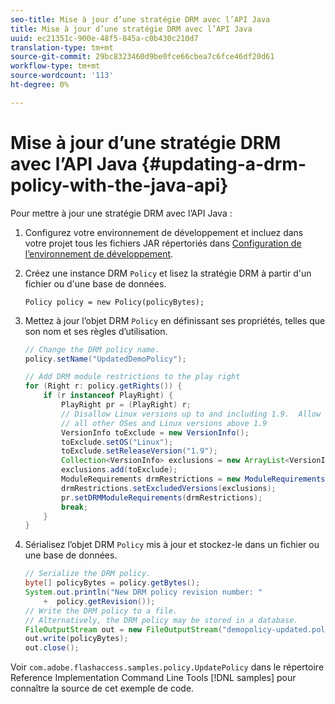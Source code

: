 ```yaml
---
seo-title: Mise à jour d’une stratégie DRM avec l’API Java
title: Mise à jour d’une stratégie DRM avec l’API Java
uuid: ec21351c-900e-48f5-845a-c0b430c210d7
translation-type: tm+mt
source-git-commit: 29bc8323460d9be0fce66cbea7c6fce46df20d61
workflow-type: tm+mt
source-wordcount: '113'
ht-degree: 0%

---
```



# Mise à jour d’une stratégie DRM avec l’API Java {#updating-a-drm-policy-with-the-java-api}

Pour mettre à jour une stratégie DRM avec l’API Java :

1. Configurez votre environnement de développement et incluez dans votre projet tous les fichiers JAR répertoriés dans [Configuration de l’environnement de développement](../../protecting-content/setting-up-the-sdk/setup-dev-env.md).
1. Créez une instance DRM `Policy` et lisez la stratégie DRM à partir d&#39;un fichier ou d&#39;une base de données.

   ```
   Policy policy = new Policy(policyBytes);
   ```

1. Mettez à jour l’objet DRM `Policy` en définissant ses propriétés, telles que son nom et ses règles d’utilisation.

   ```java
   // Change the DRM policy name.  
   policy.setName("UpdatedDemoPolicy");  
   
   // Add DRM module restrictions to the play right  
   for (Right r: policy.getRights()) {  
       if (r instanceof PlayRight) {  
           PlayRight pr = (PlayRight) r;  
           // Disallow Linux versions up to and including 1.9.  Allow  
           // all other OSes and Linux versions above 1.9  
           VersionInfo toExclude = new VersionInfo();  
           toExclude.setOS("Linux");  
           toExclude.setReleaseVersion("1.9");  
           Collection<VersionInfo> exclusions = new ArrayList<VersionInfo>();  
           exclusions.add(toExclude);  
           ModuleRequirements drmRestrictions = new ModuleRequirements();  
           drmRestrictions.setExcludedVersions(exclusions);  
           pr.setDRMModuleRequirements(drmRestrictions);  
           break;  
       }  
   }
   ```

1. Sérialisez l’objet DRM `Policy` mis à jour et stockez-le dans un fichier ou une base de données.

   ```java
   // Serialize the DRM policy.  
   byte[] policyBytes = policy.getBytes();  
   System.out.println("New DRM policy revision number: "  
       +  policy.getRevision());      
   // Write the DRM policy to a file.   
   // Alternatively, the DRM policy may be stored in a database.  
   FileOutputStream out = new FileOutputStream("demopolicy-updated.pol");  
   out.write(policyBytes);  
   out.close();
   ```

Voir `com.adobe.flashaccess.samples.policy.UpdatePolicy` dans le répertoire Reference Implementation Command Line Tools [!DNL samples] pour connaître la source de cet exemple de code.
